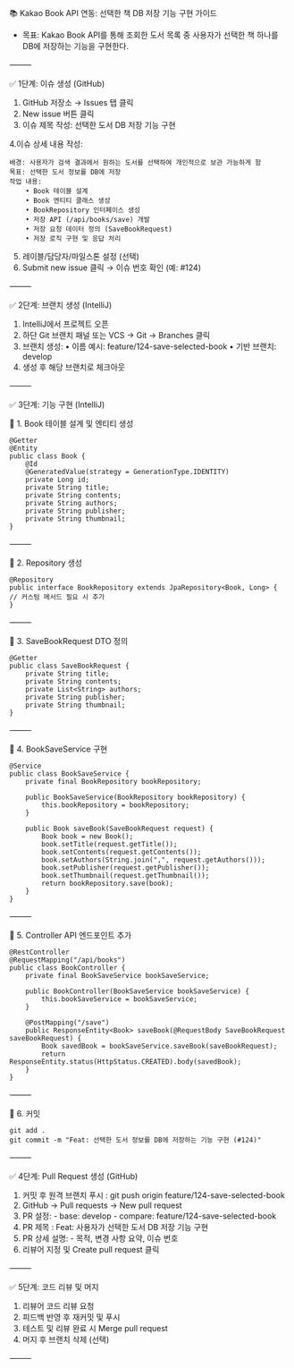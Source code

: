 📚 Kakao Book API 연동: 선택한 책 DB 저장 기능 구현 가이드
- 목표: Kakao Book API를 통해 조회한 도서 목록 중 사용자가 선택한 책 하나를 DB에 저장하는 기능을 구현한다.

⸻

✅ 1단계: 이슈 생성 (GitHub)
1.	GitHub 저장소 → Issues 탭 클릭
2.	New issue 버튼 클릭
3.	이슈 제목 작성: 선택한 도서 DB 저장 기능 구현

4.이슈 상세 내용 작성:

 	배경: 사용자가 검색 결과에서 원하는 도서를 선택하여 개인적으로 보관 가능하게 함
	목표: 선택한 도서 정보를 DB에 저장
	작업 내용:
		• Book 테이블 설계
		• Book 엔티티 클래스 생성
		• BookRepository 인터페이스 생성
		• 저장 API (/api/books/save) 개발
		• 저장 요청 데이터 정의 (SaveBookRequest)
		• 저장 로직 구현 및 응답 처리

5.	레이블/담당자/마일스톤 설정 (선택)
6.	Submit new issue 클릭 → 이슈 번호 확인 (예: #124)

⸻

✅ 2단계: 브랜치 생성 (IntelliJ)
1.	IntelliJ에서 프로젝트 오픈
2.	하단 Git 브랜치 패널 또는 VCS → Git → Branches 클릭
3.	브랜치 생성:
	•	이름 예시: feature/124-save-selected-book
	•	기반 브랜치: develop
4.	생성 후 해당 브랜치로 체크아웃

⸻

✅ 3단계: 기능 구현 (IntelliJ)

📌 1. Book 테이블 설계 및 엔티티 생성

    @Getter
    @Entity
    public class Book {
        @Id 
        @GeneratedValue(strategy = GenerationType.IDENTITY)
        private Long id;
        private String title;
        private String contents;
        private String authors;
        private String publisher;
        private String thumbnail;
    }

⸻

📌 2. Repository 생성

    @Repository
    public interface BookRepository extends JpaRepository<Book, Long> {
    // 커스텀 메서드 필요 시 추가
    }

⸻

📌 3. SaveBookRequest DTO 정의

    @Getter
    public class SaveBookRequest {
        private String title;
        private String contents;
        private List<String> authors;
        private String publisher;
        private String thumbnail;
    }

⸻

📌 4. BookSaveService 구현

    @Service
    public class BookSaveService {
        private final BookRepository bookRepository;

        public BookSaveService(BookRepository bookRepository) {
            this.bookRepository = bookRepository;
        }
    
        public Book saveBook(SaveBookRequest request) {
            Book book = new Book();
            book.setTitle(request.getTitle());
            book.setContents(request.getContents());
            book.setAuthors(String.join(",", request.getAuthors()));
            book.setPublisher(request.getPublisher());
            book.setThumbnail(request.getThumbnail());
            return bookRepository.save(book);
        }
    }



⸻

📌 5. Controller API 엔드포인트 추가

    @RestController
    @RequestMapping("/api/books")
    public class BookController {
        private final BookSaveService bookSaveService;
    
        public BookController(BookSaveService bookSaveService) {
            this.bookSaveService = bookSaveService;
        }
    
        @PostMapping("/save")
        public ResponseEntity<Book> saveBook(@RequestBody SaveBookRequest saveBookRequest) {
            Book savedBook = bookSaveService.saveBook(saveBookRequest);
            return ResponseEntity.status(HttpStatus.CREATED).body(savedBook);
        }
    }

⸻

📌 6. 커밋

	git add .
	git commit -m "Feat: 선택한 도서 정보를 DB에 저장하는 기능 구현 (#124)"

⸻

✅ 4단계: Pull Request 생성 (GitHub)

1.	커밋 후 원격 브랜치 푸시 : git push origin feature/124-save-selected-book
3.	GitHub → Pull requests → New pull request
4.	PR 설정:
        - base: develop
        - compare: feature/124-save-selected-book
5.	PR 제목 : Feat: 사용자가 선택한 도서 DB 저장 기능 구현
6.	PR 상세 설명:
        - 목적, 변경 사항 요약, 이슈 번호
7.	리뷰어 지정 및 Create pull request 클릭

⸻

✅ 5단계: 코드 리뷰 및 머지
1.	리뷰어 코드 리뷰 요청
2.	피드백 반영 후 재커밋 및 푸시
3.	테스트 및 리뷰 완료 시 Merge pull request
4.	머지 후 브랜치 삭제 (선택)

⸻
